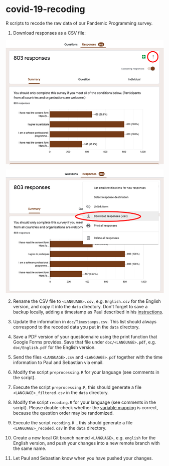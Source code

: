 # covid-19-recoding

R scripts to recode the raw data of our Pandemic Programming survey.

1) Download responses as a CSV file:

![Open menu](doc/1_open-menu.png)

![Download responses](doc/2_download-responses.png)

2) Rename the CSV file to `<LANGUAGE>.csv`, e.g. `English.csv` for the English version, and copy it into the `data` directory. Don't forget to save a backup locally, adding a timestamp as Paul described in his [instructions](doc/Data%20Cleaning%20Instructions.docx).

3) Update the information in `doc/Timestamps.csv`. This list should always correspond to the recoded data you put in the `data` directory.

4) Save a PDF version of your questionnaire using the print function that Google Forms provides. Save that file under `doc/<LANGUAGE>.pdf`, e.g. `doc/English.pdf` for the English version.

4) Send the files `<LANGUAGE>.csv` and `<LANGUAGE>.pdf` together with the time information to Paul and Sebastian via email.

5) Modify the script `preprocessing.R` for your language (see comments in the script).

6) Execute the script `preprocessing.R`, this should generate a file `<LANGUAGE>_filtered.csv` in the `data` directory.

7) Modify the script `recoding.R` for your language (see comments in the script). Please double-check whether the [variable mapping](doc/Variable%20Mapping.csv) is correct, because the question order may be randomized.

8) Execute the script `recoding.R `, this should generate a file `<LANGUAGE>_recoded.csv` in the `data` directory.

9) Create a new local Git branch named `<LANGUAGE>`, e.g. `english` for the English version, and push your changes into a new remote branch with the same name.

10) Let Paul and Sebastian know when you have pushed your changes.
